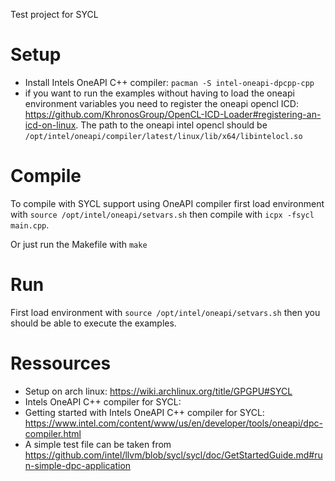 Test project for SYCL

# Setup
- Install Intels OneAPI C++ compiler:
   `pacman -S intel-oneapi-dpcpp-cpp`
- if you want to run the examples without having to load the oneapi environment variables you need to register the oneapi opencl ICD: <https://github.com/KhronosGroup/OpenCL-ICD-Loader#registering-an-icd-on-linux>.
  The path to the oneapi intel opencl should be 
   `/opt/intel/oneapi/compiler/latest/linux/lib/x64/libintelocl.so`

# Compile
To compile with SYCL support using OneAPI compiler first load environment with
 `source /opt/intel/oneapi/setvars.sh`
then compile with
 `icpx -fsycl main.cpp`.
 
Or just run the Makefile with
 `make`

# Run
First load environment with
 `source /opt/intel/oneapi/setvars.sh`
then you should be able to execute the examples.

# Ressources
- Setup on arch linux: <https://wiki.archlinux.org/title/GPGPU#SYCL>
- Intels OneAPI C++ compiler for SYCL:
- Getting started with Intels OneAPI C++ compiler for SYCL: <https://www.intel.com/content/www/us/en/developer/tools/oneapi/dpc-compiler.html>
- A simple test file can be taken from <https://github.com/intel/llvm/blob/sycl/sycl/doc/GetStartedGuide.md#run-simple-dpc-application>
